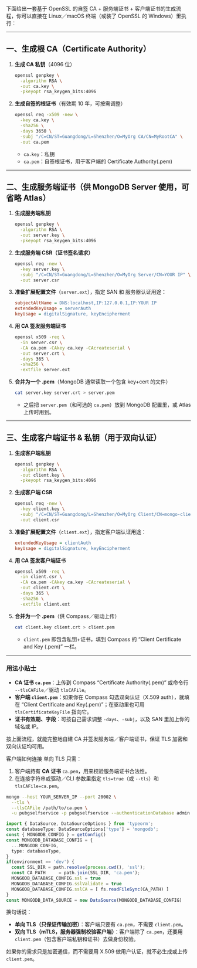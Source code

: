 下面给出一套基于 OpenSSL 的自签 CA + 服务端证书 + 客户端证书的生成流程，你可以直接在 Linux／macOS 终端（或装了 OpenSSL 的 Windows）里执行：

---

## 一、生成根 CA（Certificate Authority）

1. **生成 CA 私钥**（4096 位）

   ```bash
   openssl genpkey \
     -algorithm RSA \
     -out ca.key \
     -pkeyopt rsa_keygen_bits:4096
   ```
2. **生成自签的根证书**（有效期 10 年，可按需调整）

   ```bash
   openssl req -x509 -new \
     -key ca.key \
     -sha256 \
     -days 3650 \
     -subj "/C=CN/ST=Guangdong/L=Shenzhen/O=MyOrg CA/CN=MyRootCA" \
     -out ca.pem
   ```

   * `ca.key`：私钥
   * `ca.pem`：自签根证书，用于客户端的 Certificate Authority(.pem)

---

## 二、生成服务端证书（供 MongoDB Server 使用，可省略 Atlas）

1. **生成服务端私钥**

   ```bash
   openssl genpkey \
     -algorithm RSA \
     -out server.key \
     -pkeyopt rsa_keygen_bits:4096
   ```
2. **生成服务端 CSR（证书签名请求）**

   ```bash
   openssl req -new \
     -key server.key \
     -subj "/C=CN/ST=Guangdong/L=Shenzhen/O=MyOrg Server/CN=YOUR IP" \
     -out server.csr
   ```
3. **准备扩展配置文件**（`server.ext`），指定 SAN 和 服务器认证用途：

   ```ini
   subjectAltName = DNS:localhost,IP:127.0.0.1,IP:YOUR IP
   extendedKeyUsage = serverAuth
   keyUsage = digitalSignature, keyEncipherment
   ```
4. **用 CA 签发服务端证书**

   ```bash
   openssl x509 -req \
     -in server.csr \
     -CA ca.pem -CAkey ca.key -CAcreateserial \
     -out server.crt \
     -days 365 \
     -sha256 \
     -extfile server.ext
   ```
5. **合并为一个 .pem**（MongoDB 通常读取一个包含 key+cert 的文件）

   ```bash
   cat server.key server.crt > server.pem
   ```

   * 之后把 `server.pem`（和可选的 `ca.pem`）放到 MongoDB 配置里，或 Atlas 上传时用到。

---

## 三、生成客户端证书 & 私钥（用于双向认证）

1. **生成客户端私钥**

   ```bash
   openssl genpkey \
     -algorithm RSA \
     -out client.key \
     -pkeyopt rsa_keygen_bits:4096
   ```
2. **生成客户端 CSR**

   ```bash
   openssl req -new \
     -key client.key \
     -subj "/C=CN/ST=Guangdong/L=Shenzhen/O=MyOrg Client/CN=mongo-client" \
     -out client.csr
   ```
3. **准备扩展配置文件**（`client.ext`），指定客户端认证用途：

   ```ini
   extendedKeyUsage = clientAuth
   keyUsage = digitalSignature, keyEncipherment
   ```
4. **用 CA 签发客户端证书**

   ```bash
   openssl x509 -req \
     -in client.csr \
     -CA ca.pem -CAkey ca.key -CAcreateserial \
     -out client.crt \
     -days 365 \
     -sha256 \
     -extfile client.ext
   ```
5. **合并为一个 .pem**（供 Compass／驱动上传）

   ```bash
   cat client.key client.crt > client.pem
   ```

   * `client.pem` 即包含私钥+证书，填到 Compass 的 “Client Certificate and Key (.pem)” 一栏。

---

### 用法小贴士

* **CA 证书 `ca.pem`**：上传到 Compass “Certificate Authority(.pem)” 或命令行 `--tlsCAFile`／驱动 `tlsCAFile`。
* **客户端 `client.pem`**：如果你在 Compass 勾选双向认证（X.509 auth），就填在 “Client Certificate and Key(.pem)”；在驱动里也可用 `tlsCertificateKeyFile` 指向它。
* **证书有效期、字段**：可按自己需求调整 `-days`、`-subj`，以及 SAN 里加上你的域名或 IP。

按上面流程，就能完整地自建 CA 并签发服务端／客户端证书，保证 TLS 加密和双向认证均可用。

客户端如何连接 单向 TLS 只需：
1. 客户端持有 **CA 证书** `ca.pem`，用来校验服务端证书合法性。
2. 在连接字符串或驱动／CLI 参数里指定 `tls=true`（或 `--tls`）和 `tlsCAFile=ca.pem`。
```bash
mongo --host YOUR_SERVER_IP --port 20002 \
  --tls \
  --tlsCAFile /path/to/ca.pem \
  -u pubgselfservice -p pubgselfservice --authenticationDatabase admin

```
```ts
import { DataSource, DataSourceOptions } from 'typeorm';
const databaseType: DataSourceOptions['type'] = 'mongodb';
const { MONGODB_CONFIG } = getConfig()
const MONGODB_DATABASE_CONFIG = {
  ...MONGODB_CONFIG,
  type: databaseType,
}
if(environment == 'dev') {
  const SSL_DIR = path.resolve(process.cwd(), 'ssl');
  const CA_PATH     = path.join(SSL_DIR, 'ca.pem');
  MONGODB_DATABASE_CONFIG.ssl = true
  MONGODB_DATABASE_CONFIG.sslValidate = true
  MONGODB_DATABASE_CONFIG.sslCA = [ fs.readFileSync(CA_PATH) ]
}
const MONGODB_DATA_SOURCE = new DataSource(MONGODB_DATABASE_CONFIG)
```
换句话说：

* **单向 TLS（只保证传输加密）**：客户端只要有 `ca.pem`，不需要 `client.pem`。
* **双向 TLS（mTLS，服务器强制校验客户端）**：客户端除了 `ca.pem`，还要用 `client.pem`（包含客户端私钥和证书）去做身份校验。

如果你的需求只是加密通信，而不需要用 X.509 做用户认证，就不必生成或上传 `client.pem`。



